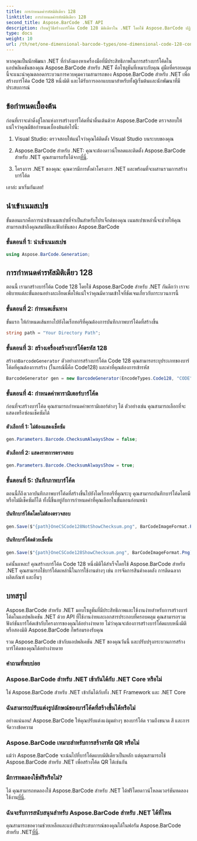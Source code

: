 ```yaml
---
title: การกำหนดค่ารหัสมิติเดียว 128
linktitle: การกำหนดค่ารหัสมิติเดียว 128
second_title: Aspose.BarCode .NET API
description: เรียนรู้วิธีสร้างบาร์โค้ด Code 128 มิติเดียวใน .NET โดยใช้ Aspose.BarCode ปฏิบัติตามคำแนะนำทีละขั้นตอนของเราเพื่อการผสานรวมบาร์โค้ดที่ราบรื่น
type: docs
weight: 10
url: /th/net/one-dimensional-barcode-types/one-dimensional-code-128-configuration/
---
```


หากคุณเป็นนักพัฒนา .NET ที่กำลังมองหาเครื่องมือที่มีประสิทธิภาพในการสร้างบาร์โค้ดในแอปพลิเคชันของคุณ Aspose.BarCode สำหรับ .NET คือโซลูชันที่เหมาะกับคุณ คู่มือที่ครอบคลุมนี้จะแนะนำคุณตลอดกระบวนการควบคุมความสามารถของ Aspose.BarCode สำหรับ .NET เพื่อสร้างบาร์โค้ด Code 128 หนึ่งมิติ และได้รับการออกแบบมาสำหรับทั้งผู้เริ่มต้นและนักพัฒนาที่มีประสบการณ์ 

## ข้อกำหนดเบื้องต้น

ก่อนที่เราจะดำดิ่งสู่โลกแห่งการสร้างบาร์โค้ดที่น่าตื่นเต้นด้วย Aspose.BarCode ตรวจสอบให้แน่ใจว่าคุณมีข้อกำหนดเบื้องต้นต่อไปนี้:

1. Visual Studio: ตรวจสอบให้แน่ใจว่าคุณได้ติดตั้ง Visual Studio บนระบบของคุณ

2.  Aspose.BarCode สำหรับ .NET: คุณจะต้องดาวน์โหลดและติดตั้ง Aspose.BarCode สำหรับ .NET คุณสามารถรับได้จาก[ที่นี่](https://releases.aspose.com/barcode/net/).

3. โครงการ .NET ของคุณ: คุณควรมีการตั้งค่าโครงการ .NET และพร้อมที่จะผสานรวมการสร้างบาร์โค้ด

เอาล่ะ มาเริ่มกันเลย!

## นำเข้าเนมสเปซ

ขั้นตอนแรกคือการนำเข้าเนมสเปซที่จำเป็นสำหรับโปรเจ็กต์ของคุณ เนมสเปซเหล่านี้จะช่วยให้คุณสามารถเข้าถึงคุณสมบัติและฟังก์ชันของ Aspose.BarCode

### ขั้นตอนที่ 1: นำเข้าเนมสเปซ

```csharp
using Aspose.BarCode.Generation;
```

## การกำหนดค่ารหัสมิติเดียว 128

ตอนนี้ เรามาสร้างบาร์โค้ด Code 128 โดยใช้ Aspose.BarCode สำหรับ .NET กันดีกว่า เราจะอธิบายแต่ละขั้นตอนอย่างละเอียดเพื่อให้แน่ใจว่าคุณมีความเข้าใจที่ชัดเจนเกี่ยวกับกระบวนการนี้

### ขั้นตอนที่ 2: กำหนดเส้นทาง

ขั้นแรก ให้กำหนดเส้นทางไปยังไดเร็กทอรีที่คุณต้องการบันทึกภาพบาร์โค้ดที่สร้างขึ้น

```csharp
string path = "Your Directory Path";
```

### ขั้นตอนที่ 3: สร้างเครื่องสร้างบาร์โค้ดรหัส 128

 สร้างก`BarcodeGenerator` ตัวอย่างการสร้างบาร์โค้ด Code 128 คุณสามารถระบุประเภทของบาร์โค้ดที่คุณต้องการสร้าง (ในกรณีนี้คือ Code128) และค่าที่คุณต้องการเข้ารหัส

```csharp
BarcodeGenerator gen = new BarcodeGenerator(EncodeTypes.Code128, "CODE");
```

### ขั้นตอนที่ 4: กำหนดค่าพารามิเตอร์บาร์โค้ด

ก่อนที่จะสร้างบาร์โค้ด คุณสามารถกำหนดค่าพารามิเตอร์ต่างๆ ได้ ตัวอย่างเช่น คุณสามารถเลือกที่จะแสดงหรือซ่อนเช็คซัมได้

#### ตัวเลือกที่ 1: ไม่ต้องแสดงเช็คซัม

```csharp
gen.Parameters.Barcode.ChecksumAlwaysShow = false;
```

#### ตัวเลือกที่ 2: แสดงรายการตรวจสอบ

```csharp
gen.Parameters.Barcode.ChecksumAlwaysShow = true;
```

### ขั้นตอนที่ 5: บันทึกภาพบาร์โค้ด

ตอนนี้ก็ถึงเวลาบันทึกภาพบาร์โค้ดที่สร้างขึ้นไปยังไดเร็กทอรีที่คุณระบุ คุณสามารถบันทึกบาร์โค้ดโดยมีหรือไม่มีเช็คซัมก็ได้ ทั้งนี้ขึ้นอยู่กับการกำหนดค่าที่คุณเลือกในขั้นตอนก่อนหน้า

#### บันทึกบาร์โค้ดโดยไม่ต้องตรวจสอบ

```csharp
gen.Save($"{path}OneCSCode128NotShowChecksum.png", BarCodeImageFormat.Png);
```

#### บันทึกบาร์โค้ดด้วยเช็คซัม

```csharp
gen.Save($"{path}OneCSCode128ShowChecksum.png", BarCodeImageFormat.Png);
```

แค่นั้นแหละ! คุณสร้างบาร์โค้ด Code 128 หนึ่งมิติได้สำเร็จโดยใช้ Aspose.BarCode สำหรับ .NET คุณสามารถใช้บาร์โค้ดเหล่านี้ในการใช้งานต่างๆ เช่น การจัดการสินค้าคงคลัง การติดฉลากผลิตภัณฑ์ และอื่นๆ

## บทสรุป

Aspose.BarCode สำหรับ .NET มอบโซลูชันที่มีประสิทธิภาพและใช้งานง่ายสำหรับการสร้างบาร์โค้ดในแอปพลิเคชัน .NET ด้วย API ที่ใช้งานง่ายและเอกสารประกอบที่ครอบคลุม คุณสามารถรวมฟังก์ชันบาร์โค้ดเข้ากับโครงการของคุณได้อย่างง่ายดาย ไม่ว่าคุณจะต้องการสร้างบาร์โค้ดแบบหนึ่งมิติหรือสองมิติ Aspose.BarCode ก็พร้อมรองรับคุณ

รวม Aspose.BarCode เข้ากับแอปพลิเคชัน .NET ของคุณวันนี้ และปรับปรุงกระบวนการสร้างบาร์โค้ดของคุณได้อย่างง่ายดาย

### คำถามที่พบบ่อย

### Aspose.BarCode สำหรับ .NET เข้ากันได้กับ .NET Core หรือไม่
ใช่ Aspose.BarCode สำหรับ .NET เข้ากันได้กับทั้ง .NET Framework และ .NET Core

### ฉันสามารถปรับแต่งรูปลักษณ์ของบาร์โค้ดที่สร้างขึ้นได้หรือไม่
อย่างแน่นอน! Aspose.BarCode ให้คุณปรับแต่งแง่มุมต่างๆ ของบาร์โค้ด รวมถึงขนาด สี และการจัดวางข้อความ

### Aspose.BarCode เหมาะสำหรับการสร้างรหัส QR หรือไม่
แม้ว่า Aspose.BarCode จะเน้นไปที่บาร์โค้ดแบบมิติเดียวเป็นหลัก แต่คุณสามารถใช้ Aspose.BarCode สำหรับ .NET เพื่อสร้างโค้ด QR ได้เช่นกัน

### มีการทดลองใช้ฟรีหรือไม่?
 ได้ คุณสามารถทดลองใช้ Aspose.BarCode สำหรับ .NET ได้ฟรีโดยดาวน์โหลดเวอร์ชันทดลองใช้งาน[ที่นี่](https://releases.aspose.com/).

### ฉันจะรับการสนับสนุนสำหรับ Aspose.BarCode สำหรับ .NET ได้ที่ไหน
 คุณสามารถขอความช่วยเหลือและแบ่งปันประสบการณ์ของคุณได้ในฟอรัม Aspose.BarCode สำหรับ .NET[ที่นี่](https://forum.aspose.com/c/barcode/13).
